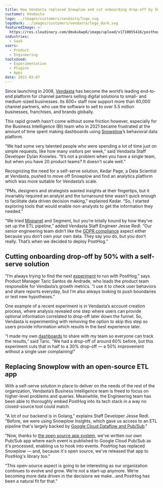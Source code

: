 ```yaml
---
title: How Vendasta replaced Snowplow and cut onboarding drop-off by 50%
customer: Vendasta
logo: ../images/customers/vendasta/logo.svg
logoDark: ../images/customers/vendasta/logo_dark.svg
featuredImage: >-
  https://res.cloudinary.com/dmukukwp6/image/upload/v1710055416/posthog.com/contents/images/customers/vendasta/featured.png
industries:
  - SaaS
users:
  - Product
  - Engineering
toolsUsed:
  - Experimentation
  - Plugins
  - Apps
date: 2022-03-07
---
```


Since launching in 2008, [Vendasta](https://www.vendasta.com/) has become the world’s leading end-to-end platform for channel partners selling digital solutions to small- and medium-sized businesses. Its 600+ staff now support more than 60,000 channel partners, who use the software to sell to over 5.5 million businesses, franchises, and brands globally.

This rapid growth hasn’t come without some friction however, especially for the Business Intelligence (BI) team who in 2021 became frustrated at the amount of time spent making dashboards using [Snowplow](https://snowplowanalytics.com/)’s behavioral data platform. 

“We had some very talented people who were spending a lot of time just on simple requests, like how many visitors per week,” said Vendasta Staff Developer Dylan Knowles. “It’s not a problem when you have a single team, but when you have 20 product teams? It doesn’t scale well.”

Recognizing the need for a self-serve solution, Kedar Page, a Data Scientist at Vendasta, pushed to move off Snowplow and find an analytics platform which was more suitable for Vendasta’s scale.

“PMs, designers and strategists wanted insights at their fingertips, but it invariably required an analyst and the turnaround time wasn’t quick enough to facilitate data driven decision making,” explained Kedar. “So, I started exploring tools that would enable non-analysts to get the information they needed.”

“We tried [Mixpanel](/customers/why-i-ditched-mixpanel-for-posthog) and Segment, but you’re totally bound by how they’ve set up the ETL pipeline,” added Vendasta Staff Engineer Jesse Redl. “Our senior engineering team didn’t like the [GDPR compliance](/blog/best-gdpr-compliant-analytics-tools) aspect either because you don’t own your own data. They say you do, but you don’t really. That’s when we decided to deploy PostHog.”

## Cutting onboarding drop-off by 50% with a self-serve solution

“I’m always trying to find the next [experiment](/docs/user-guides/experimentation) to run with PostHog,” says Product Manager Taric Santos de Andrade, who leads the product team responsible for Vendasta’s growth metrics. “I use it to check user behaviors and share reports everyday, but I’m also always looking to push boundaries or test new hypotheses.”

<BorderWrapper>
<Quote
    imageSource="/images/customers/taric.jpg"
    size="md"
    name="Taric Santos de Andrade"
    title="Product Manager, Vendasta "
    quote={`“I use PostHog on a daily basis. My team has four engineers, as well as designers, and we need to collaborate closely across areas of the product we own, such as our onboarding flow.”`}
/>
</BorderWrapper>

One example of a recent experiment is in Vendasta’s account creation process, where analysis revealed one step where users can provide optional information correlated to drop-off later down the funnel. So, Vendasta is experimenting with removing the option to skip this step so users provide information which results in the best experience later. 

“I made my own [dashboards](/docs/user-guides/dashboards) to share with my team so everyone can track the results,” said Taric. “We had a drop-off of around 60% before, but this experiment cuts that in half to a 30% drop-off — a 50% improvement without a single user complaining!”

## Replacing Snowplow with an open-source ETL app

With a self-serve solution in place to deliver on the needs of the rest of the organization, Vendasta’s Business Intelligence team is freed to focus on higher-level problems and queries. Meanwhile, the Engineering team has been able to thoroughly embed PostHog into its tech stack in a way no closed-source tool could match. 

"A lot of our backend is in Golang," explains Staff Developer Jesse Redl. "Before, we were using Snowplow Insights, which gave us access to an ETL pipeline that's largely backed by [Google Cloud Dataflow and Pub/Sub](/apps/google-pub-sub-connector)."

"Now, thanks to [the open source app system](/integrations), we've written our own Pub/Sub app where each event is published to Google Cloud Pub/Sub as it's processed, enabling us to hook into events. PostHog has replaced Snowplow — and, because it's open source, we've released that app to PostHog's library too."

“This open-source aspect is going to be interesting as our organization continues to evolve and grow. We’re not a start-up anymore. We’re becoming more data driven in the decisions we make…and PostHog has been a natural fit for that.”
